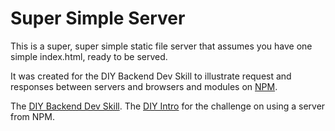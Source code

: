 # Super Simple Server

This is a super, super simple static file server that assumes you have one simple index.html, ready to be served. 

It was created for the DIY Backend Dev Skill to illustrate request and responses between servers and browsers and modules on [NPM](http://www.npmjs.org). 

The [DIY Backend Dev Skill](http://www.diy.org/skills/backenddev).
The [DIY Intro](http://bedev.herokuapps.com/challenge/2) for the challenge on using a server from NPM.